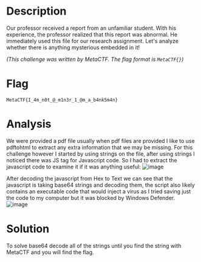 # Description
Our professor received a report from an unfamiliar student. With his experience, the professor realized that this report was abnormal. He immediately used this file for our research assignment. Let's analyze whether there is anything mysterious embedded in it!

_(This challenge was written by MetaCTF. The flag format is `MetaCTF{}`)_

# Flag
`MetaCTF{I_4m_n0t_@_m1n3r_1_@m_a_b4nk5m4n} `


# Analysis
We were provided a pdf file usually when pdf files are provided I like to use pdftohtml to extract any extra information that we may be missing. For this challenge however I started by using strings on the file, after using strings I noticed there was JS tag for Javascript code. So I had to extract the javascript code to examine it if it was anything useful:
![image](https://github.com/user-attachments/assets/5e7360a3-09ec-4318-89ff-682668c75651)


After decoding the javascript from Hex to Text we can see that the javascript is taking base64 strings and decoding them, the script also likely contains an executable code that would inject a virus as I tried saving just the code to my computer but it was blocked by Windows Defender.
![image](https://github.com/user-attachments/assets/8bd5ba66-40b9-481c-bbda-18fce949aef9)


# Solution
To solve base64 decode all of the strings until you find the string with MetaCTF and you will find the flag.
